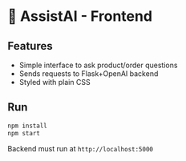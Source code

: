 
# 💬 AssistAI - Frontend

## Features
- Simple interface to ask product/order questions
- Sends requests to Flask+OpenAI backend
- Styled with plain CSS

## Run
```bash
npm install
npm start
```
Backend must run at `http://localhost:5000`
